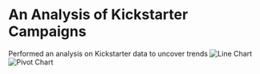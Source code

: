 # An Analysis of Kickstarter Campaigns
Performed an analysis on Kickstarter data to uncover trends
![Line Chart](/Desktop/Data_Analysis_Bootcamp/Crowdfunding_Analysis/Line_Chart)
![Pivot Chart](/Desktop/Data_Analysis_Bootcamp/Crowdfunding_Analysis/Pivot_Chart.png)
